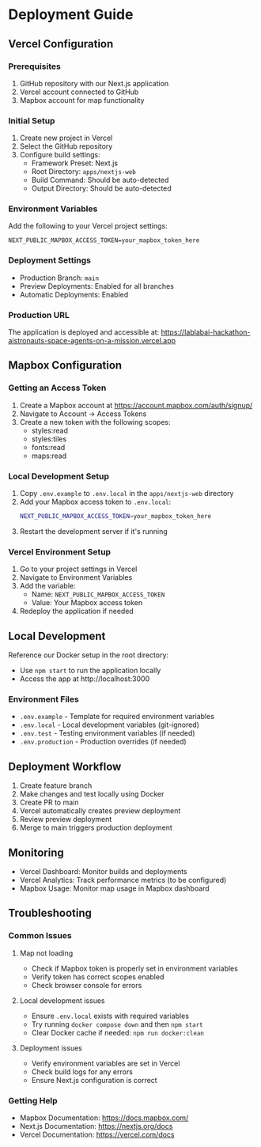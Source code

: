 # Deployment Guide

## Vercel Configuration

### Prerequisites
1. GitHub repository with our Next.js application
2. Vercel account connected to GitHub
3. Mapbox account for map functionality

### Initial Setup
1. Create new project in Vercel
2. Select the GitHub repository
3. Configure build settings:
   - Framework Preset: Next.js
   - Root Directory: `apps/nextjs-web`
   - Build Command: Should be auto-detected
   - Output Directory: Should be auto-detected

### Environment Variables
Add the following to your Vercel project settings:

```
NEXT_PUBLIC_MAPBOX_ACCESS_TOKEN=your_mapbox_token_here
```

### Deployment Settings
- Production Branch: `main`
- Preview Deployments: Enabled for all branches
- Automatic Deployments: Enabled

### Production URL
The application is deployed and accessible at:
https://lablabai-hackathon-aistronauts-space-agents-on-a-mission.vercel.app

## Mapbox Configuration

### Getting an Access Token
1. Create a Mapbox account at https://account.mapbox.com/auth/signup/
2. Navigate to Account → Access Tokens
3. Create a new token with the following scopes:
   - styles:read
   - styles:tiles
   - fonts:read
   - maps:read

### Local Development Setup
1. Copy `.env.example` to `.env.local` in the `apps/nextjs-web` directory
2. Add your Mapbox access token to `.env.local`:
   ```bash
   NEXT_PUBLIC_MAPBOX_ACCESS_TOKEN=your_mapbox_token_here
   ```
3. Restart the development server if it's running

### Vercel Environment Setup
1. Go to your project settings in Vercel
2. Navigate to Environment Variables
3. Add the variable:
   - Name: `NEXT_PUBLIC_MAPBOX_ACCESS_TOKEN`
   - Value: Your Mapbox access token
4. Redeploy the application if needed

## Local Development
Reference our Docker setup in the root directory:
- Use `npm start` to run the application locally
- Access the app at http://localhost:3000

### Environment Files
- `.env.example` - Template for required environment variables
- `.env.local` - Local development variables (git-ignored)
- `.env.test` - Testing environment variables (if needed)
- `.env.production` - Production overrides (if needed)

## Deployment Workflow
1. Create feature branch
2. Make changes and test locally using Docker
3. Create PR to main
4. Vercel automatically creates preview deployment
5. Review preview deployment
6. Merge to main triggers production deployment

## Monitoring
- Vercel Dashboard: Monitor builds and deployments
- Vercel Analytics: Track performance metrics (to be configured)
- Mapbox Usage: Monitor map usage in Mapbox dashboard

## Troubleshooting

### Common Issues
1. Map not loading
   - Check if Mapbox token is properly set in environment variables
   - Verify token has correct scopes enabled
   - Check browser console for errors

2. Local development issues
   - Ensure `.env.local` exists with required variables
   - Try running `docker compose down` and then `npm start`
   - Clear Docker cache if needed: `npm run docker:clean`

3. Deployment issues
   - Verify environment variables are set in Vercel
   - Check build logs for any errors
   - Ensure Next.js configuration is correct

### Getting Help
- Mapbox Documentation: https://docs.mapbox.com/
- Next.js Documentation: https://nextjs.org/docs
- Vercel Documentation: https://vercel.com/docs
